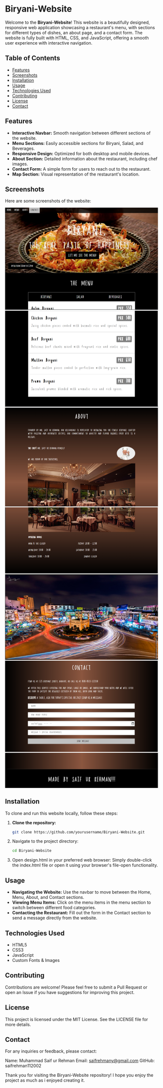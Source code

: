 # Biryani-Website

Welcome to the **Biryani-Website**! This website is a beautifully designed, responsive web application showcasing a restaurant's menu, with sections for different types of dishes, an about page, and a contact form. The website is fully built with HTML, CSS, and JavaScript, offering a smooth user experience with interactive navigation.

## Table of Contents

- [Features](#features)
- [Screenshots](#screenshots)
- [Installation](#installation)
- [Usage](#usage)
- [Technologies Used](#technologies-used)
- [Contributing](#contributing)
- [License](#license)
- [Contact](#contact)

## Features

- **Interactive Navbar:** Smooth navigation between different sections of the website.
- **Menu Sections:** Easily accessible sections for Biryani, Salad, and Beverages.
- **Responsive Design:** Optimized for both desktop and mobile devices.
- **About Section:** Detailed information about the restaurant, including chef images.
- **Contact Form:** A simple form for users to reach out to the restaurant.
- **Map Section:** Visual representation of the restaurant's location.

## Screenshots

Here are some screenshots of the website:

![Screenshot 1](https://github.com/saifrehman112002/Biryani-Website/blob/main/SS1.png)
![Screenshot 2](https://github.com/saifrehman112002/Biryani-Website/blob/main/SS2.png)
![Screenshot 3](https://github.com/saifrehman112002/Biryani-Website/blob/main/SS3.png)
![Screenshot 4](https://github.com/saifrehman112002/Biryani-Website/blob/main/SS4.png)
![Screenshot 5](https://github.com/saifrehman112002/Biryani-Website/blob/main/SS5.png)
![Screenshot 6](https://github.com/saifrehman112002/Biryani-Website/blob/main/SS6.png)
![Screenshot 7](https://github.com/saifrehman112002/Biryani-Website/blob/main/SS7.png)

## Installation

To clone and run this website locally, follow these steps:

1. **Clone the repository:**
   ```bash
   git clone https://github.com/yourusername/Biryani-Website.git
   ```
2. Navigate to the project directory:
   ```bash
   cd Biryani-Website
   ```
3. Open design.html in your preferred web browser:
   Simply double-click the index.html file or open it using your browser's file-open functionality.

## Usage

- **Navigating the Website:** Use the navbar to move between the Home, Menu, About, and Contact sections.
- **Viewing Menu Items:** Click on the menu items in the menu section to switch between different food categories.
- **Contacting the Restaurant:** Fill out the form in the Contact section to send a message directly from the website.

## Technologies Used

- HTML5
- CSS3
- JavaScript
- Custom Fonts & Images

## Contributing

Contributions are welcome! Please feel free to submit a Pull Request or open an Issue if you have suggestions for improving this project.

## License

This project is licensed under the MIT License. See the LICENSE file for more details.

## Contact

For any inquiries or feedback, please contact:

Name: Muhammad Saif ur Rehman
Email: saifrehmany@gmail.com
GitHub: saifrehman112002

Thank you for visiting the Biryani-Website repository! I hope you enjoy the project as much as i enjoyed creating it.
